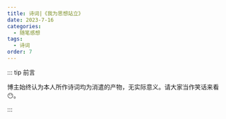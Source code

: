 ```yaml
---
title: 诗词|《我为思想站立》
date: 2023-7-16
categories: 
  - 随笔感想
tags: 
  - 诗词
order: 7
---
```


::: tip 前言

 博主始终认为本人所作诗词均为消遣的产物，无实际意义。请大家当作笑话来看😶。

:::

<Poem t="《我为思想站立》" :p="['书页的字迹是每一种过去','过去的时代被书本代替','我翻开自己','把哲学刻印','我是一座墓碑','我为思想站立','','自然的花草是每一段岁月','岁月的消磨把花草腐蚀','我庇佑自己','让生命孕育','我是一棵建木','我为思想站立','','世上有无数的真理','真理的世界让众生沉迷','我凝望过去','待真理响应','我是孤独的个体','我为思想站立']"/>
